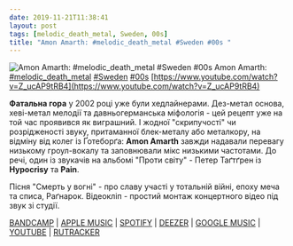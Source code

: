 ```yaml
---
date: 2019-11-21T11:38:41
layout: post
tags: [melodic_death_metal, Sweden, 00s]
title: "Amon Amarth: #melodic_death_metal #Sweden #00s "
---
```

![Amon Amarth: #melodic_death_metal #Sweden #00s ](https://i.ytimg.com/vi/Z_ucAP9tRB4/maxresdefault.jpg)
Amon Amarth: [#melodic_death_metal](/tags/#melodic_death_metal) [#Sweden](/tags/#Sweden) [#00s](/tags/#00s) [https://www.youtube.com/watch?v=Z_ucAP9tRB4](https://www.youtube.com/watch?v=Z_ucAP9tRB4)

**Фатальна гора** у 2002 році уже були хедлайнерами. Дез-метал основа, хеві-метал мелодії та давньогерманська міфологія - цей рецепт уже на той час проявився як виграшний. І жодної &quot;скрипучості&quot; чи розрідженості звуку, притаманної блек-металу або металкору, на відміну від колег із Ґотеборґа: **Amon Amarth** завжди надавали перевагу низькому гроул-вокалу та заповнювали мікс низькими частотами. До речі, один із звукачів на альбомі &quot;Проти світу&quot; - Петер Таґтґрен із **Hypocrisy** та **Pain**.

Пісня &quot;Смерть у вогні&quot; - про славу участі у тотальній війні, епоху меча та списа, Раґнарок. Відеокліп - простий монтаж концертного відео під звук зі студії.

[BANDCAMP](https://amonamarth.bandcamp.com/album/versus-the-world) | [APPLE MUSIC](https://music.apple.com/us/album/versus-the-world/54266413) | [SPOTIFY](https://open.spotify.com/album/2Sjpjtk2LrVs4djFTr2RmJ) | [DEEZER](https://www.deezer.com/album/6958478?utm_source=deezer&amp;utm_content=album-6958478&amp;utm_term=1601611822_1574329034&amp;utm_medium=web) | [GOOGLE MUSIC](https://play.google.com/music/m/B23eseidpruxberxu64vl4gd4ra?t=Versus_the_World_-_Amon_Amarth) | [YOUTUBE](https://www.youtube.com/playlist?list=OLAK5uy_nrswV5vlKJIatTbfD1NBE_TG3OtaMLFP4) | [RUTRACKER](https://rutracker.org/forum/viewtopic.php?t=5292098)